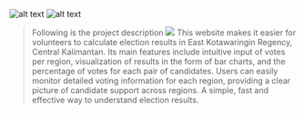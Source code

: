 ![alt text](https://github.com/Rofiqazk/Quick-Count/blob/main/public/img/Pemilu%20-%20Home.png?raw=true)
![alt text](https://github.com/Rofiqazk/Quick-Count/blob/main/public/img/logo.png?raw=true)
>Following is the project description
<a target="_blank" href="https://www.youtube.com/watch?v=dQw4w9WgXcQ"><img src="https://user-images.githubusercontent.com/73097560/115834477-dbab4500-a447-11eb-908a-139a6edaec5c.gif"></a>
This website makes it easier for volunteers to calculate election results in East Kotawaringin Regency, Central Kalimantan. Its main features include intuitive input of votes per region, visualization of results in the form of bar charts, and the percentage of votes for each pair of candidates. Users can easily monitor detailed voting information for each region, providing a clear picture of candidate support across regions. A simple, fast and effective way to understand election results.
